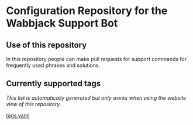 # Configuration Repository for the Wabbjack Support Bot

## Use of this repository

In this repository people can make pull requests for support commands for frequently used phrases and solutions.

## Currently supported tags

*This list is automatically generated but only works when using the website view of this repository.*

[tags.yaml](tags.yaml)
